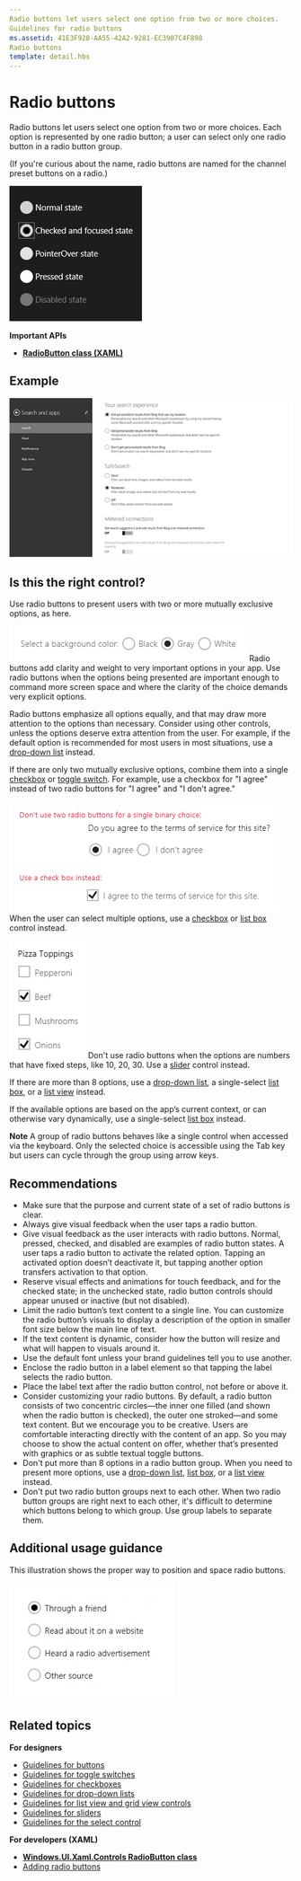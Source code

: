 ```yaml
---
Radio buttons let users select one option from two or more choices.
Guidelines for radio buttons
ms.assetid: 41E3F928-AA55-42A2-9281-EC3907C4F898
Radio buttons
template: detail.hbs
---
```

# Radio buttons
Radio buttons let users select one option from two or more choices. Each option is represented by one radio button; a user can select only one radio button in a radio button group.

(If you're curious about the name, radio buttons are named for the channel preset buttons on a radio.)

![Radio buttons](images/ws_radio_buttons.png)

<span class="sidebar_heading" style="font-weight: bold;">Important APIs</span>

-   [**RadioButton class (XAML)**](https://msdn.microsoft.com/library/windows/apps/br227544)


## Example

![A screenshot that illustrates the standard radio button control](images/RadioButton_Standard.png)

## Is this the right control?

Use radio buttons to present users with two or more mutually exclusive options, as here.

![A group of radio buttons](images/radiobutton_basic.png)
Radio buttons add clarity and weight to very important options in your app. Use radio buttons when the options being presented are important enough to command more screen space and where the clarity of the choice demands very explicit options.

Radio buttons emphasize all options equally, and that may draw more attention to the options than necessary. Consider using other controls, unless the options deserve extra attention from the user. For example, if the default option is recommended for most users in most situations, use a [drop-down list](lists.md) instead.

If there are only two mutually exclusive options, combine them into a single [checkbox](checkbox.md) or [toggle switch](toggles.md). For example, use a checkbox for "I agree" instead of two radio buttons for "I agree" and "I don't agree."

![Two ways of presenting a binary choice](images/radiobutton_vs_checkbox.png)
When the user can select multiple options, use a [checkbox](checkbox.md) or [list box](lists.md) control instead.

![Selecting multiple options with check boxes](images/checkbox2.png)
Don't use radio buttons when the options are numbers that have fixed steps, like 10, 20, 30. Use a [slider](slider.md) control instead.

If there are more than 8 options, use a [drop-down list](lists.md), a single-select [list box](lists.md), or a [list view](lists.md) instead.

If the available options are based on the app’s current context, or can otherwise vary dynamically, use a single-select [list box](lists.md) instead.

**Note**  A group of radio buttons behaves like a single control when accessed via the keyboard. Only the selected choice is accessible using the Tab key but users can cycle through the group using arrow keys.

## Recommendations

-   Make sure that the purpose and current state of a set of radio buttons is clear.
-   Always give visual feedback when the user taps a radio button.
-   Give visual feedback as the user interacts with radio buttons. Normal, pressed, checked, and disabled are examples of radio button states. A user taps a radio button to activate the related option. Tapping an activated option doesn’t deactivate it, but tapping another option transfers activation to that option.
-   Reserve visual effects and animations for touch feedback, and for the checked state; in the unchecked state, radio button controls should appear unused or inactive (but not disabled).
-   Limit the radio button’s text content to a single line. You can customize the radio button’s visuals to display a description of the option in smaller font size below the main line of text.
-   If the text content is dynamic, consider how the button will resize and what will happen to visuals around it.
-   Use the default font unless your brand guidelines tell you to use another.
-   Enclose the radio button in a label element so that tapping the label selects the radio button.
-   Place the label text after the radio button control, not before or above it.
-   Consider customizing your radio buttons. By default, a radio button consists of two concentric circles—the inner one filled (and shown when the radio button is checked), the outer one stroked—and some text content. But we encourage you to be creative. Users are comfortable interacting directly with the content of an app. So you may choose to show the actual content on offer, whether that’s presented with graphics or as subtle textual toggle buttons.
-   Don't put more than 8 options in a radio button group. When you need to present more options, use a [drop-down list](lists.md), [list box](lists.md), or a [list view](lists.md) instead.
-   Don't put two radio button groups next to each other. When two radio button groups are right next to each other, it's difficult to determine which buttons belong to which group. Use group labels to separate them.

## Additional usage guidance

This illustration shows the proper way to position and space radio buttons.

![A set of radio buttons](images/radiobutton_layout1.png)
## Related topics

**For designers**
* [Guidelines for buttons](buttons.md)
* [Guidelines for toggle switches](toggles.md)
* [Guidelines for checkboxes](checkbox.md)
* [Guidelines for drop-down lists](lists.md)
* [Guidelines for list view and grid view controls](lists.md)
* [Guidelines for sliders](slider.md)
* [Guidelines for the select control](lists.md)


**For developers (XAML)**
* [**Windows.UI.Xaml.Controls RadioButton class**](https://msdn.microsoft.com/library/windows/apps/br227544)
* [Adding radio buttons](https://msdn.microsoft.com/library/windows/apps/xaml/hh780620)
<!--HONumber=Mar16_HO1-->
